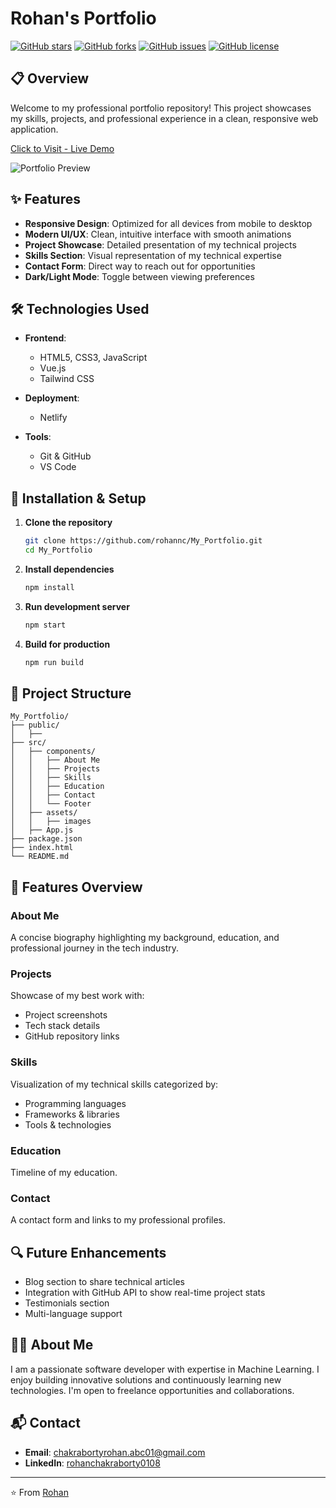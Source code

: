 # Rohan's Portfolio

[![GitHub stars](https://img.shields.io/github/stars/rohannc/My_Portfolio?style=social)](https://github.com/rohannc/My_Portfolio/stargazers)
[![GitHub forks](https://img.shields.io/github/forks/rohannc/My_Portfolio?style=social)](https://github.com/rohannc/My_Portfolio/network/members)
[![GitHub issues](https://img.shields.io/github/issues/rohannc/My_Portfolio)](https://github.com/rohannc/My_Portfolio/issues)
[![GitHub license](https://img.shields.io/github/license/rohannc/My_Portfolio)](https://github.com/rohannc/My_Portfolio/blob/main/LICENSE)

## 📋 Overview

Welcome to my professional portfolio repository! This project showcases my skills, projects, and professional experience in a clean, responsive web application.

[Click to Visit - Live Demo](https://rohann.xyz) <!-- Add your deployed site URL when available -->

![Portfolio Preview](assets/portfolio-preview.png) <!-- Create and add a preview image of your site -->

## ✨ Features

- **Responsive Design**: Optimized for all devices from mobile to desktop
- **Modern UI/UX**: Clean, intuitive interface with smooth animations
- **Project Showcase**: Detailed presentation of my technical projects
- **Skills Section**: Visual representation of my technical expertise
- **Contact Form**: Direct way to reach out for opportunities
- **Dark/Light Mode**: Toggle between viewing preferences

## 🛠️ Technologies Used

- **Frontend**:
  - HTML5, CSS3, JavaScript
  - Vue.js
  - Tailwind CSS

- **Deployment**:
  - Netlify

- **Tools**:
  - Git & GitHub
  - VS Code

## 🚀 Installation & Setup

1. **Clone the repository**
   ```bash
   git clone https://github.com/rohannc/My_Portfolio.git
   cd My_Portfolio
   ```

2. **Install dependencies**
   ```bash
   npm install
   ```

3. **Run development server**
   ```bash
   npm start
   ```

4. **Build for production**
   ```bash
   npm run build
   ```

## 📂 Project Structure

```
My_Portfolio/
├── public/
│   ├──
├── src/
│   ├── components/
│   │   ├── About Me
│   │   ├── Projects
│   │   ├── Skills
│   │   ├── Education
│   │   ├── Contact
│   │   └── Footer
│   ├── assets/
│   │   ├── images
│   ├── App.js
├── package.json
├── index.html
└── README.md
```

## 📱 Features Overview

### About Me
A concise biography highlighting my background, education, and professional journey in the tech industry.

### Projects
Showcase of my best work with:
- Project screenshots
- Tech stack details
- GitHub repository links

### Skills
Visualization of my technical skills categorized by:
- Programming languages
- Frameworks & libraries
- Tools & technologies

### Education
Timeline of my education.

### Contact
A contact form and links to my professional profiles.

## 🔍 Future Enhancements

- Blog section to share technical articles
- Integration with GitHub API to show real-time project stats
- Testimonials section
- Multi-language support

## 👨‍💻 About Me

I am a passionate software developer with expertise in Machine Learning. I enjoy building innovative solutions and continuously learning new technologies. I'm open to freelance opportunities and collaborations.

## 📬 Contact

- **Email**: [chakrabortyrohan.abc01@gmail.com](mailto:chakrabortyrohan.abc01@gmail.com)
- **LinkedIn**: [rohanchakraborty0108](https://www.linkedin.com/in/rohanchakraborty0108/)

---

⭐️ From [Rohan](https://github.com/rohannc)
